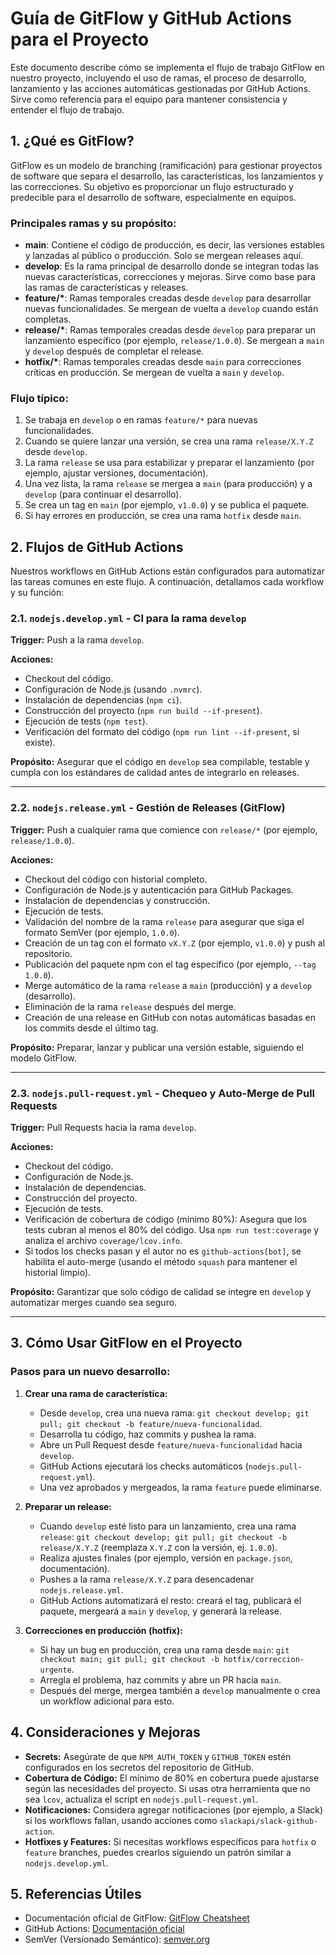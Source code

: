 # Guía de GitFlow y GitHub Actions para el Proyecto

Este documento describe cómo se implementa el flujo de trabajo GitFlow en nuestro proyecto, incluyendo el uso de ramas, el proceso de desarrollo, lanzamiento y las acciones automáticas gestionadas por GitHub Actions. Sirve como referencia para el equipo para mantener consistencia y entender el flujo de trabajo.

## 1. ¿Qué es GitFlow?

GitFlow es un modelo de branching (ramificación) para gestionar proyectos de software que separa el desarrollo, las características, los lanzamientos y las correcciones. Su objetivo es proporcionar un flujo estructurado y predecible para el desarrollo de software, especialmente en equipos.

### Principales ramas y su propósito:

- **main**: Contiene el código de producción, es decir, las versiones estables y lanzadas al público o producción. Solo se mergean releases aquí.
- **develop**: Es la rama principal de desarrollo donde se integran todas las nuevas características, correcciones y mejoras. Sirve como base para las ramas de características y releases.
- **feature/\***: Ramas temporales creadas desde `develop` para desarrollar nuevas funcionalidades. Se mergean de vuelta a `develop` cuando están completas.
- **release/\***: Ramas temporales creadas desde `develop` para preparar un lanzamiento específico (por ejemplo, `release/1.0.0`). Se mergean a `main` y `develop` después de completar el release.
- **hotfix/\***: Ramas temporales creadas desde `main` para correcciones críticas en producción. Se mergean de vuelta a `main` y `develop`.

### Flujo típico:

1. Se trabaja en `develop` o en ramas `feature/*` para nuevas funcionalidades.
2. Cuando se quiere lanzar una versión, se crea una rama `release/X.Y.Z` desde `develop`.
3. La rama `release` se usa para estabilizar y preparar el lanzamiento (por ejemplo, ajustar versiones, documentación).
4. Una vez lista, la rama `release` se mergea a `main` (para producción) y a `develop` (para continuar el desarrollo).
5. Se crea un tag en `main` (por ejemplo, `v1.0.0`) y se publica el paquete.
6. Si hay errores en producción, se crea una rama `hotfix` desde `main`.

## 2. Flujos de GitHub Actions

Nuestros workflows en GitHub Actions están configurados para automatizar las tareas comunes en este flujo. A continuación, detallamos cada workflow y su función:

### 2.1. `nodejs.develop.yml` - CI para la rama `develop`

**Trigger:** Push a la rama `develop`.

**Acciones:**

- Checkout del código.
- Configuración de Node.js (usando `.nvmrc`).
- Instalación de dependencias (`npm ci`).
- Construcción del proyecto (`npm run build --if-present`).
- Ejecución de tests (`npm test`).
- Verificación del formato del código (`npm run lint --if-present`, si existe).

**Propósito:** Asegurar que el código en `develop` sea compilable, testable y cumpla con los estándares de calidad antes de integrarlo en releases.

---

### 2.2. `nodejs.release.yml` - Gestión de Releases (GitFlow)

**Trigger:** Push a cualquier rama que comience con `release/*` (por ejemplo, `release/1.0.0`).

**Acciones:**

- Checkout del código con historial completo.
- Configuración de Node.js y autenticación para GitHub Packages.
- Instalación de dependencias y construcción.
- Ejecución de tests.
- Validación del nombre de la rama `release` para asegurar que siga el formato SemVer (por ejemplo, `1.0.0`).
- Creación de un tag con el formato `vX.Y.Z` (por ejemplo, `v1.0.0`) y push al repositorio.
- Publicación del paquete npm con el tag específico (por ejemplo, `--tag 1.0.0`).
- Merge automático de la rama `release` a `main` (producción) y a `develop` (desarrollo).
- Eliminación de la rama `release` después del merge.
- Creación de una release en GitHub con notas automáticas basadas en los commits desde el último tag.

**Propósito:** Preparar, lanzar y publicar una versión estable, siguiendo el modelo GitFlow.

---

### 2.3. `nodejs.pull-request.yml` - Chequeo y Auto-Merge de Pull Requests

**Trigger:** Pull Requests hacia la rama `develop`.

**Acciones:**

- Checkout del código.
- Configuración de Node.js.
- Instalación de dependencias.
- Construcción del proyecto.
- Ejecución de tests.
- Verificación de cobertura de código (mínimo 80%): Asegura que los tests cubran al menos el 80% del código. Usa `npm run test:coverage` y analiza el archivo `coverage/lcov.info`.
- Si todos los checks pasan y el autor no es `github-actions[bot]`, se habilita el auto-merge (usando el método `squash` para mantener el historial limpio).

**Propósito:** Garantizar que solo código de calidad se integre en `develop` y automatizar merges cuando sea seguro.

---

## 3. Cómo Usar GitFlow en el Proyecto

### Pasos para un nuevo desarrollo:

1. **Crear una rama de característica:**

    - Desde `develop`, crea una nueva rama: `git checkout develop; git pull; git checkout -b feature/nueva-funcionalidad`.
    - Desarrolla tu código, haz commits y pushea la rama.
    - Abre un Pull Request desde `feature/nueva-funcionalidad` hacia `develop`.
    - GitHub Actions ejecutará los checks automáticos (`nodejs.pull-request.yml`).
    - Una vez aprobados y mergeados, la rama `feature` puede eliminarse.

2. **Preparar un release:**

    - Cuando `develop` esté listo para un lanzamiento, crea una rama `release`: `git checkout develop; git pull; git checkout -b release/X.Y.Z` (reemplaza `X.Y.Z` con la versión, ej. `1.0.0`).
    - Realiza ajustes finales (por ejemplo, versión en `package.json`, documentación).
    - Pushes a la rama `release/X.Y.Z` para desencadenar `nodejs.release.yml`.
    - GitHub Actions automatizará el resto: creará el tag, publicará el paquete, mergeará a `main` y `develop`, y generará la release.

3. **Correcciones en producción (hotfix):**
    - Si hay un bug en producción, crea una rama desde `main`: `git checkout main; git pull; git checkout -b hotfix/correccion-urgente`.
    - Arregla el problema, haz commits y abre un PR hacia `main`.
    - Después del merge, mergea también a `develop` manualmente o crea un workflow adicional para esto.

## 4. Consideraciones y Mejoras

- **Secrets:** Asegúrate de que `NPM_AUTH_TOKEN` y `GITHUB_TOKEN` estén configurados en los secretos del repositorio de GitHub.
- **Cobertura de Código:** El mínimo de 80% en cobertura puede ajustarse según las necesidades del proyecto. Si usas otra herramienta que no sea `lcov`, actualiza el script en `nodejs.pull-request.yml`.
- **Notificaciones:** Considera agregar notificaciones (por ejemplo, a Slack) si los workflows fallan, usando acciones como `slackapi/slack-github-action`.
- **Hotfixes y Features:** Si necesitas workflows específicos para `hotfix` o `feature` branches, puedes crearlos siguiendo un patrón similar a `nodejs.develop.yml`.

## 5. Referencias Útiles

- Documentación oficial de GitFlow: [GitFlow Cheatsheet](https://www.atlassian.com/git/tutorials/comparing-workflows#gitflow-workflow)
- GitHub Actions: [Documentación oficial](https://docs.github.com/en/actions)
- SemVer (Versionado Semántico): [semver.org](https://semver.org/)
